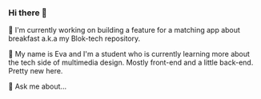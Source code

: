 ### Hi there 👋

<!--
**EvaZ7/EvaZ7** is a ✨ _special_ ✨ repository because its `README.md` (this file) appears on your GitHub profile.

Here are some ideas to get you started:

- 🔭 I’m currently working on ...
- 🌱 I’m currently learning ...
- 👯 I’m looking to collaborate on ...
- 🤔 I’m looking for help with ...
- 💬 Ask me about ...
- 📫 How to reach me: ...
- 😄 Pronouns: ...
- ⚡ Fun fact: ...
-->
:telescope: I'm currently working on building a feature for a matching app about breakfast a.k.a my Blok-tech repository.

:seedling: My name is Eva and I'm a student who is currently learning more about the tech side of multimedia design. Mostly front-end and a little back-end. Pretty new here.

:thought_balloon: Ask me about...
